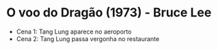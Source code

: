 # O voo do Dragão (1973) - Bruce Lee

- Cena 1: Tang Lung aparece no aeroporto
- Cena 2: Tang Lung passa vergonha no restaurante
